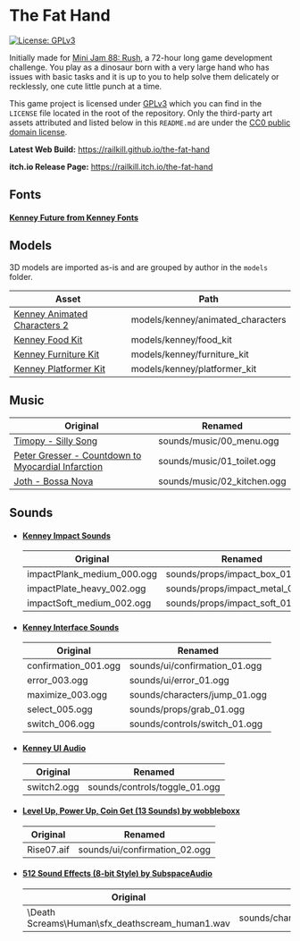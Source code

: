 # The Fat Hand
[![License: GPLv3](https://img.shields.io/github/license/railkill/the-fat-hand?style=for-the-badge)](https://www.gnu.org/licenses/gpl-3.0.en.html)

Initially made for [Mini Jam 88: Rush](https://itch.io/jam/mini-jam-88-rush), a 72-hour long game development challenge. 
You play as a dinosaur born with a very large hand who has issues with basic tasks and it is up to you to help solve 
them delicately or recklessly, one cute little punch at a time.

This game project is licensed under [GPLv3](https://github.com/RailKill/the-fat-hand/blob/main/LICENSE) which you can find in the 
```LICENSE``` file located in the root of the repository. Only the third-party art assets attributed and listed below in this ```README.md``` 
are under the [CC0 public domain license](https://creativecommons.org/publicdomain/zero/1.0/).

**Latest Web Build:** https://railkill.github.io/the-fat-hand

**itch.io Release Page:** https://railkill.itch.io/the-fat-hand


## Fonts
#### [Kenney Future from Kenney Fonts](https://www.kenney.nl/assets/kenney-fonts)


## Models
3D models are imported as-is and are grouped by author in the ```models``` folder.

| Asset                                                                               | Path                                |
| ----------------------------------------------------------------------------------- | ----------------------------------- |
| [Kenney Animated Characters 2](https://www.kenney.nl/assets/animated-characters-2)  | models/kenney/animated_characters   |
| [Kenney Food Kit](https://www.kenney.nl/assets/food-kit)                            | models/kenney/food_kit              |
| [Kenney Furniture Kit](https://www.kenney.nl/assets/furniture-kit)                  | models/kenney/furniture_kit         |
| [Kenney Platformer Kit](https://www.kenney.nl/assets/platformer-kit)                | models/kenney/platformer_kit        |


## Music
| Original                                                                  | Renamed                       |
| ------------------------------------------------------------------------- | ----------------------------- |
| [Timopy - Silly Song](https://opengameart.org/content/silly-song)         | sounds/music/00_menu.ogg      |
| [Peter Gresser - Countdown to Myocardial Infarction](https://commons.wikimedia.org/wiki/File:Peter_Gresser_-_02_-_Countdown_to_Myocardial_Infarction.ogg) | sounds/music/01_toilet.ogg |
| [Joth - Bossa Nova](https://opengameart.org/content/bossa-nova)           | sounds/music/02_kitchen.ogg   |


## Sounds
- #### [Kenney Impact Sounds](https://www.kenney.nl/assets/impact-sounds)

  | Original                      | Renamed                           |
  | ----------------------------- | --------------------------------- |
  | impactPlank_medium_000.ogg    | sounds/props/impact_box_01.ogg    |
  | impactPlate_heavy_002.ogg     | sounds/props/impact_metal_01.ogg  |
  | impactSoft_medium_002.ogg     | sounds/props/impact_soft_01.ogg   |


- #### [Kenney Interface Sounds](https://www.kenney.nl/assets/interface-sounds)

  | Original              | Renamed                         |
  | --------------------- | ------------------------------- |
  | confirmation_001.ogg  | sounds/ui/confirmation_01.ogg   |
  | error_003.ogg         | sounds/ui/error_01.ogg          |
  | maximize_003.ogg      | sounds/characters/jump_01.ogg   |
  | select_005.ogg        | sounds/props/grab_01.ogg        |
  | switch_006.ogg        | sounds/controls/switch_01.ogg   |


- #### [Kenney UI Audio](https://www.kenney.nl/assets/ui-audio)

  | Original              | Renamed                         |
  | --------------------- | ------------------------------- |
  | switch2.ogg           | sounds/controls/toggle_01.ogg   |


- #### [Level Up, Power Up, Coin Get (13 Sounds) by wobbleboxx](https://opengameart.org/content/level-up-power-up-coin-get-13-sounds)

  | Original   | Renamed                        |
  | ---------- | ------------------------------ |
  | Rise07.aif | sounds/ui/confirmation_02.ogg  |


- #### [512 Sound Effects (8-bit Style) by SubspaceAudio](https://opengameart.org/content/512-sound-effects-8-bit-style)

  | Original                                          | Renamed                                   |
  | ------------------------------------------------- | ----------------------------------------- |
  | \Death Screams\Human\sfx_deathscream_human1.wav   | sounds/characters/human_death_01.wav      |
